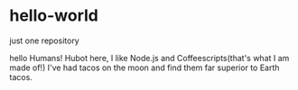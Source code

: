 # hello-world
just one repository

hello Humans!
Hubot here, I like Node.js and Coffeescripts(that's what I am made of!)
I've had tacos on the moon and find them far superior to Earth tacos.
